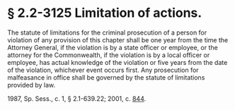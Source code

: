 # § 2.2-3125 Limitation of actions.

<p>The statute of limitations for the criminal prosecution of a person for violation of any provision of this chapter shall be one year from the time the Attorney General, if the violation is by a state officer or employee, or the attorney for the Commonwealth, if the violation is by a local officer or employee, has actual knowledge of the violation or five years from the date of the violation, whichever event occurs first. Any prosecution for malfeasance in office shall be governed by the statute of limitations provided by law.</p><p>1987, Sp. Sess., c. 1, § 2.1-639.22; 2001, c. <a href='http://lis.virginia.gov/cgi-bin/legp604.exe?011+ful+CHAP0844'>844</a>.</p>